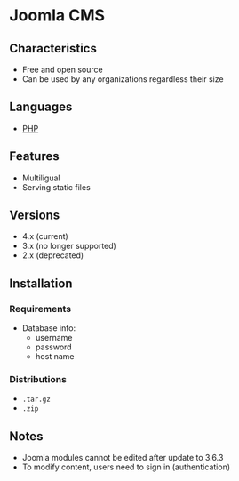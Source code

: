 # Joomla CMS

## Characteristics

- Free and open source
- Can be used by any organizations regardless their size

## Languages

- [PHP](../php/README.md)

## Features

- Multiligual
- Serving static files

## Versions

- 4.x (current)
- 3.x (no longer supported)
- 2.x (deprecated)

## Installation

### Requirements

- Database info: 
  - username
  - password
  - host name

### Distributions

- `.tar.gz`
- `.zip`

## Notes

- Joomla modules cannot be edited after update to 3.6.3
- To modify content, users need to sign in (authentication)